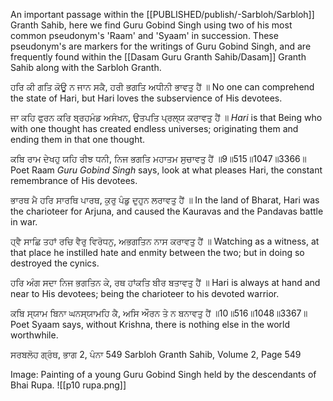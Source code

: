 An important passage within the [[PUBLISHED/publish/-Sarbloh/Sarbloh]] Granth Sahib, here we find Guru Gobind Singh using two of his most common pseudonym's 'Raam' and 'Syaam' in succession. These pseudonym's are markers for the writings of Guru Gobind Singh, and are frequently found within the [[Dasam Guru Granth Sahib/Dasam]] Granth Sahib along with the Sarbloh Granth.

ਹਰਿ ਕੀ ਗਤਿ ਕੋਊ ਨ ਜਾਨ ਸਕੈ, ਹਰੀ ਭਗਤਿ ਅਧੀਨੀ ਭਾਵਤੁ ਹੈਂ ॥
No one can comprehend the state of Hari, but Hari loves the subservience of His devotees.

ਜਾ ਕਹਿ ਫੁਰਨ ਕਰਿ ਬ੍ਰਹਮੰਡ ਅਸੰਖਨ, ਉਤਪਤਿ ਪ੍ਰਲ੍ਯ ਕਰਾਵਤੁ ਹੈਂ ॥
*Hari* is that Being who with one thought has created endless universes; originating them and ending them in that one thought.

ਕਬਿ ਰਾਮ ਦੇਖਹੁ ਯਹਿ ਰੀਝ ਧਨੀ, ਨਿਜ ਭਗਤਿ ਮਹਾਤਮ ਸੁਚਾਵਤੁ ਹੈਂ ॥9॥515॥1047॥3366॥
Poet Raam *Guru Gobind Singh* says, look at what pleases Hari, the constant remembrance of His devotees.

ਭਾਰਥ ਮੈ ਹਰਿ ਸਾਰਥਿ ਪਾਰਥ, ਕੁਰੁ ਪੰਡੁ ਦੁਹੁਨ ਲਰਾਵਤੁ ਹੈਂ ॥
In the land of Bharat, Hari was the charioteer for Arjuna, and caused the Kauravas and the Pandavas battle in war.

ਹ੍ਵੈ ਸਾਛਿ ਤਹਾਂ ਰਚਿ ਵੈਰੁ ਵਿਰੋਧਨੁ, ਅਭਗਤਿਨ ਨਾਸ ਕਰਾਵਤੁ ਹੈਂ ॥
Watching as a witness, at that place he instilled hate and enmity between the two; but in doing so destroyed the cynics.

ਹਰਿ ਅੰਗ ਸਦਾ ਨਿਜ ਭਗਤਿਨ ਕੇ, ਰਥ ਹਾਂਕਤਿ ਬੀਰ ਬਤਾਵਤੁ ਹੈਂ ॥
Hari is always at hand and near to His devotees; being the charioteer to his devoted warrior.

ਕਬਿ ਸ੍ਯਾਮ ਬਿਨਾ ਘਨਸ੍ਯਾਮਹਿ ਕੈ, ਅਸਿ ਔਰਨ ਤੇ ਨ ਬਨਾਵਤੁ ਹੈਂ ॥10॥516॥1048॥3367॥
Poet Syaam says, without Krishna, there is nothing else in the world worthwhile. 

ਸਰਬਲੋਹ ਗ੍ਰੰਥ, ਭਾਗ 2, ਪੰਨਾ 549
Sarbloh Granth Sahib, Volume 2, Page 549

Image: Painting of a young Guru Gobind Singh held by the descendants of Bhai Rupa.
![[p10 rupa.png]]